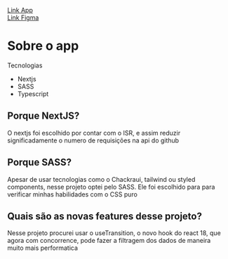 [Link App](https://nvpc.vercel.app/)
<br/>
[Link Figma](https://www.figma.com/file/oCTInSIg98fwcXmFuP3N5W/NVPC)

# Sobre o app
<p>Tecnologias</p>
<ul>
    <li>
        Nextjs
    </li>
    <li>
        SASS
    </li>
    <li>
        Typescript
    </li>
</ul>

## Porque NextJS?
<p>O nextjs foi escolhido por contar com o ISR, e assim reduzir significadamente o numero de requisições na api do github</p>

## Porque SASS?
<p>Apesar de usar tecnologias como o Chackraui, tailwind ou styled components, nesse projeto optei pelo SASS. Ele foi escolhido para para verificar minhas habilidades com o CSS puro</p>

## Quais são as novas features desse projeto?
<p>Nesse projeto procurei usar o useTransition, o novo hook do react 18, que agora com concorrence, pode fazer a filtragem dos dados de maneira muito mais performatica</p>